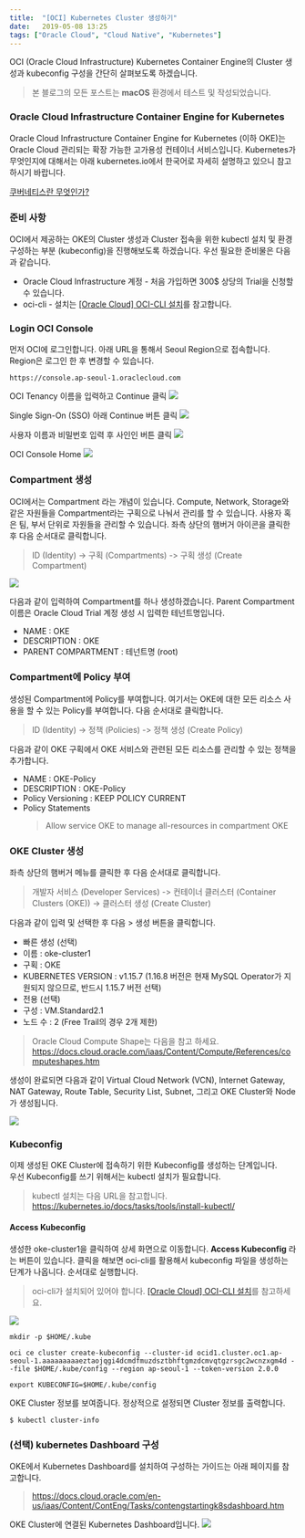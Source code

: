 ```yaml
---
title:  "[OCI] Kubernetes Cluster 생성하기"
date:   2019-05-08 13:25
tags: ["Oracle Cloud", "Cloud Native", "Kubernetes"]
---
```


OCI (Oracle Cloud Infrastructure) Kubernetes Container Engine의 Cluster 생성과 kubeconfig 구성을 간단히 살펴보도록 하겠습니다.

> 본 블로그의 모든 포스트는 **macOS** 환경에서 테스트 및 작성되었습니다.  

### Oracle Cloud Infrastructure Container Engine for Kubernetes

Oracle Cloud Infrastructure Container Engine for Kubernetes (이하 OKE)는 Oracle Cloud 관리되는 확장 가능한 고가용성 컨테이너 서비스입니다.
Kubernetes가 무엇인지에 대해서는 아래 kubernetes.io에서 한국어로 자세히 설명하고 있으니 참고하시기 바랍니다.

[쿠버네티스란 무엇인가?](https://kubernetes.io/ko/docs/concepts/overview/what-is-kubernetes/)

### 준비 사항
OCI에서 제공하는 OKE의 Cluster 생성과 Cluster 접속을 위한 kubectl 설치 및 환경 구성하는 부분 (kubeconfig)을 진행해보도록 하겠습니다.
우선 필요한 준비물은 다음과 같습니다.

* Oracle Cloud Infrastructure 계정 - 처음 가입하면 300$ 상당의 Trial을 신청할 수 있습니다.
* oci-cli - 설치는 [[Oracle Cloud] OCI-CLI 설치](/oci-cli-install)를 참고합니다.

### Login OCI Console
먼저 OCI에 로그인합니다. 아래 URL을 통해서 Seoul Region으로 접속합니다. Region은 로그인 한 후 변경할 수 있습니다.
```
https://console.ap-seoul-1.oraclecloud.com
```

OCI Tenancy 이름을 입력하고 Continue 클릭
![](../assets/images/oci_login_tenancy.png)

Single Sign-On (SSO) 아래 Continue 버튼 클릭
![](../assets/images/oci-console-signin.png)

사용자 이름과 비밀번호 입력 후 사인인 버튼 클릭
![](../assets/images/oci-console-signin-2.png)

OCI Console Home
![](../assets/images/oci-console-home.png)

### Compartment 생성

OCI에서는 Compartment 라는 개념이 있습니다. Compute, Network, Storage와 같은 자원들을 Compartment라는 구획으로 나눠서 관리를 할 수 있습니다. 사용자 혹은 팀, 부서 단위로 자원들을 관리할 수 있습니다. 좌측 상단의 햄버거 아이콘을 클릭한 후 다음 순서대로 클릭합니다.

> ID (Identity) -> 구획 (Compartments) -> 구획 생성 (Create Compartment)

![](../assets/images/oci-home-identity.png)

다음과 같이 입력하여 Compartment를 하나 생성하겠습니다. Parent Compartment 이름은 Oracle Cloud Trial 계정 생성 시 입력한 테넌트명입니다.

* NAME : OKE
* DESCRIPTION : OKE
* PARENT COMPARTMENT : 테넌트명 (root)

### Compartment에 Policy 부여

생성된 Compartment에 Policy를 부여합니다. 여기서는 OKE에 대한 모든 리소스 사용을 할 수 있는 Policy를 부여합니다. 다음 순서대로 클릭합니다.

> ID (Identity) -> 정책 (Policies) -> 정책 생성 (Create Policy)

다음과 같이 OKE 구획에서 OKE 서비스와 관련된 모든 리소스를 관리할 수 있는 정책을 추가합니다.

* NAME : OKE-Policy
* DESCRIPTION : OKE-Policy
* Policy Versioning : KEEP POLICY CURRENT
* Policy Statements
  > Allow service OKE to manage all-resources in compartment OKE

### OKE Cluster 생성
좌측 상단의 햄버거 메뉴를 클릭한 후 다음 순서대로 클릭합니다.

> 개발자 서비스 (Developer Services) -> 컨테이너 클러스터 (Container Clusters (OKE)) -> 클러스터 생성 (Create Cluster)

다음과 같이 입력 및 선택한 후 다음 > 생성 버튼을 클릭합니다.

* 빠른 생성 (선택)
* 이름 : oke-cluster1
* 구획 : OKE
* KUBERNETES VERSION : v1.15.7 (1.16.8 버전은 현재 MySQL Operator가 지원되지 않으므로, 반드시 1.15.7 버전 선택)
* 전용 (선택)
* 구성 : VM.Standard2.1
* 노드 수 : 2 (Free Trail의 경우 2개 제한)

> Oracle Cloud Compute Shape는 다음을 참고 하세요.  
> https://docs.cloud.oracle.com/iaas/Content/Compute/References/computeshapes.htm

생성이 완료되면 다음과 같이 Virtual Cloud Network (VCN), Internet Gateway, NAT Gateway, Route Table, Security List, Subnet, 그리고 OKE Cluster와 Node가 생성됩니다.

![](../assets/images/oci-oke-cluster-created-2.png)

### Kubeconfig

이제 생성된 OKE Cluster에 접속하기 위한 Kubeconfig를 생성하는 단계입니다.  
우선 Kubeconfig를 쓰기 위해서는 kubectl 설치가 필요합니다.  

> kubectl 설치는 다음 URL을 참고합니다.
> https://kubernetes.io/docs/tasks/tools/install-kubectl/

#### Access Kubeconfig

생성한 oke-cluster1을 클릭하여 상세 화면으로 이동합니다.
**Access Kubeconfig** 라는 버튼이 있습니다. 클릭을 해보면 oci-cli를 활용해서 kubeconfig 파일을 생성하는 단계가 나옵니다. 순서대로 실행합니다.

> oci-cli가 설치되어 있어야 합니다. [[Oracle Cloud] OCI-CLI 설치](/oci-cli-install)를 참고하세요.

![](../assets/images/oci-oke-access-cluster.png)

```
mkdir -p $HOME/.kube

oci ce cluster create-kubeconfig --cluster-id ocid1.cluster.oc1.ap-seoul-1.aaaaaaaaaeztaojqgi4dcmdfmuzdsztbhftgmzdcmvqtgzrsgc2wcnzxgm4d --file $HOME/.kube/config --region ap-seoul-1 --token-version 2.0.0 

export KUBECONFIG=$HOME/.kube/config
```

OKE Cluster 정보를 보여줍니다. 정상적으로 설정되면 Cluster 정보를 출력합니다.
```
$ kubectl cluster-info
```

### (선택) kubernetes Dashboard 구성
OKE에서 Kubernetes Dashboard를 설치하여 구성하는 가이드는 아래 페이지를 참고합니다. 

> https://docs.cloud.oracle.com/en-us/iaas/Content/ContEng/Tasks/contengstartingk8sdashboard.htm

OKE Cluster에 연결된 Kubernetes Dashboard입니다.
![](../assets/images/oci-oke-kube-proxy-dashboard-2.png)
